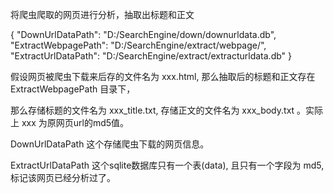 将爬虫爬取的网页进行分析，抽取出标题和正文

{
	"DownUrlDataPath": "D:/SearchEngine/down/downurldata.db",
	"ExtractWebpagePath": "D:/SearchEngine/extract/webpage/",
	"ExtractUrlDataPath": "D:/SearchEngine/extract/extracturldata.db"
}

假设网页被爬虫下载来后存的文件名为 xxx.html, 那么抽取后的标题和正文存在 ExtractWebpagePath 目录下，

那么存储标题的文件名为 xxx_title.txt, 存储正文的文件名为 xxx_body.txt 。实际上 xxx 为原网页url的md5值。

DownUrlDataPath 这个存储爬虫下载的网页信息。

ExtractUrlDataPath 这个sqlite数据库只有一个表(data), 且只有一个字段为 md5, 标记该网页已经分析过了。
